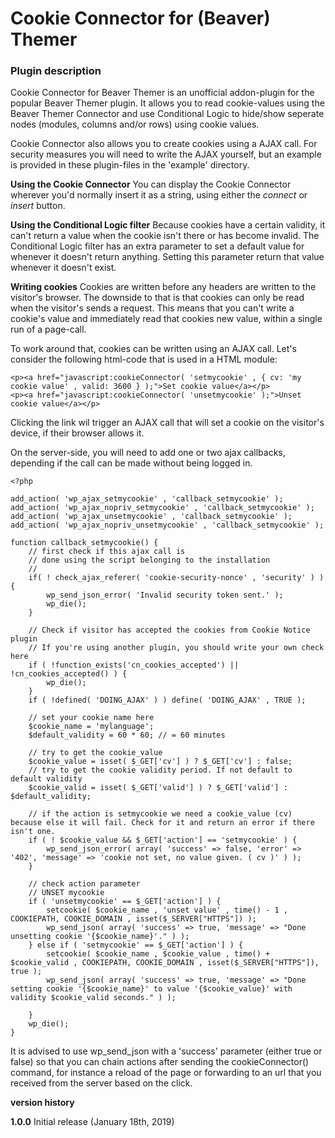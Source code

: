 

# Cookie Connector for (Beaver) Themer

### Plugin description
Cookie Connector for Beaver Themer is an unofficial addon-plugin for the popular Beaver Themer plugin. It allows you to read cookie-values using the Beaver Themer Connector and use Conditional Logic to hide/show seperate nodes (modules, columns and/or rows) using cookie values.

Cookie Connector also allows you to create cookies using a AJAX call. For security measures you will need to write the AJAX yourself, but an example is provided in these plugin-files in the 'example' directory.

**Using the Cookie Connector**
You can display the Cookie Connector wherever you'd normally insert it as a string, using either the *connect* or *insert* button.

**Using the Conditional Logic filter**
Because cookies have a certain validity, it can't return a value when the cookie isn't there or has become invalid. The Conditional Logic filter has an extra parameter to set a default value for whenever it doesn't return anything. Setting this parameter return that value whenever it doesn't exist.

**Writing cookies**
Cookies are written before any headers are written to the visitor's browser. The downside to that is that cookies can only be read when the visitor's sends a request. This means that you can't write a cookie's value and immediately read that cookies new value, within a single run of a page-call.

To work around that, cookies can be written using an AJAX call. Let's consider the following html-code that is used in a HTML module:

    <p><a href="javascript:cookieConnector( 'setmycookie' , { cv: 'my cookie value' , valid: 3600 } );">Set cookie value</a></p>
    <p><a href="javascript:cookieConnector( 'unsetmycookie' );">Unset cookie value</a></p>

Clicking the link wil trigger an AJAX call that will set a cookie on the visitor's device, if their browser allows it.

On the server-side, you will need to add one or two ajax callbacks, depending if the call can be made without being logged in.

    <?php

    add_action( 'wp_ajax_setmycookie' , 'callback_setmycookie' );
    add_action( 'wp_ajax_nopriv_setmycookie' , 'callback_setmycookie' );
    add_action( 'wp_ajax_unsetmycookie' , 'callback_setmycookie' );
    add_action( 'wp_ajax_nopriv_unsetmycookie' , 'callback_setmycookie' );

    function callback_setmycookie() {
    	// first check if this ajax call is
	    // done using the script belonging to the installation
	    //
	    if( ! check_ajax_referer( 'cookie-security-nonce' , 'security' ) ) {
		    wp_send_json_error( 'Invalid security token sent.' );
		    wp_die();
	    }

	    // Check if visitor has accepted the cookies from Cookie Notice plugin
	    // If you're using another plugin, you should write your own check here
	    if ( !function_exists('cn_cookies_accepted') || !cn_cookies_accepted() ) {
	        wp_die();
	    }
		if ( !defined( 'DOING_AJAX' ) ) define( 'DOING_AJAX' , TRUE );

		// set your cookie name here
		$cookie_name = 'mylanguage';
		$default_validity = 60 * 60; // = 60 minutes

		// try to get the cookie_value
		$cookie_value = isset( $_GET['cv'] ) ? $_GET['cv'] : false;
		// try to get the cookie validity period. If not default to default validity
		$cookie_valid = isset( $_GET['valid'] ) ? $_GET['valid'] : $default_validity;

		// if the action is setmycookie we need a cookie_value (cv) because else it will fail. Check for it and return an error if there isn't one.
		if ( ! $cookie_value && $_GET['action'] == 'setmycookie' ) {
		    wp_send_json_error( array( 'success' => false, 'error' => '402', 'message' => 'cookie not set, no value given. ( cv )' ) );
		}

		// check action parameter
		// UNSET mycookie
		if ( 'unsetmycookie' == $_GET['action'] ) {
		 	setcookie( $cookie_name , 'unset value' , time() - 1 , COOKIEPATH, COOKIE_DOMAIN , isset($_SERVER["HTTPS"]) );
		    wp_send_json( array( 'success' => true, 'message' => "Done unsetting cookie '{$cookie_name}'." ) );
		} else if ( 'setmycookie' == $_GET['action'] ) {
		    setcookie( $cookie_name , $cookie_value , time() + $cookie_valid , COOKIEPATH, COOKIE_DOMAIN , isset($_SERVER["HTTPS"]), true );
		    wp_send_json( array( 'success' => true, 'message' => "Done setting cookie '{$cookie_name}' to value '{$cookie_value}' with validity $cookie_valid seconds." ) );

		}
		wp_die();
    }

It is advised to use wp_send_json with a 'success' parameter (either true or false) so that you can chain actions after sending the cookieConnector() command, for instance a reload of the page or forwarding to an url that you received from the server based on the click.



**version history**

**1.0.0** Initial release (January 18th, 2019)

